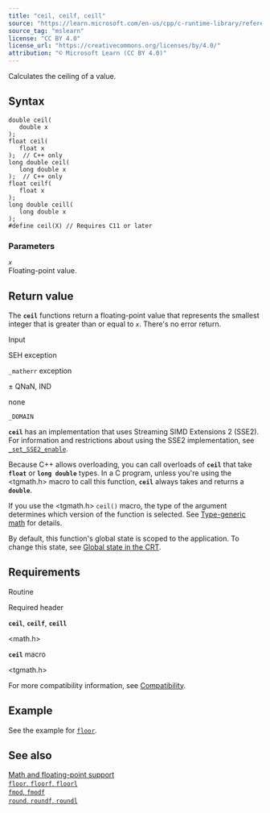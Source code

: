 ```yaml
---
title: "ceil, ceilf, ceill"
source: "https://learn.microsoft.com/en-us/cpp/c-runtime-library/reference/ceil-ceilf-ceill?view=msvc-170"
source_tag: "mslearn"
license: "CC BY 4.0"
license_url: "https://creativecommons.org/licenses/by/4.0/"
attribution: "© Microsoft Learn (CC BY 4.0)"
---
```

Calculates the ceiling of a value.

## Syntax

```
double ceil(
   double x
);
float ceil(
   float x
);  // C++ only
long double ceil(
   long double x
);  // C++ only
float ceilf(
   float x
);
long double ceill(
   long double x
);
#define ceil(X) // Requires C11 or later
```

### Parameters

_`x`_  
Floating-point value.

## Return value

The **`ceil`** functions return a floating-point value that represents the smallest integer that is greater than or equal to _`x`_. There's no error return.

Input

SEH exception

`_matherr` exception

± QNaN, IND

none

`_DOMAIN`

**`ceil`** has an implementation that uses Streaming SIMD Extensions 2 (SSE2). For information and restrictions about using the SSE2 implementation, see [`_set_SSE2_enable`](https://learn.microsoft.com/en-us/cpp/c-runtime-library/reference/set-sse2-enable?view=msvc-170).

Because C++ allows overloading, you can call overloads of **`ceil`** that take **`float`** or **`long double`** types. In a C program, unless you're using the <tgmath.h> macro to call this function, **`ceil`** always takes and returns a **`double`**.

If you use the <tgmath.h> `ceil()` macro, the type of the argument determines which version of the function is selected. See [Type-generic math](https://learn.microsoft.com/en-us/cpp/c-runtime-library/tgmath?view=msvc-170) for details.

By default, this function's global state is scoped to the application. To change this state, see [Global state in the CRT](https://learn.microsoft.com/en-us/cpp/c-runtime-library/global-state?view=msvc-170).

## Requirements

Routine

Required header

**`ceil`**, **`ceilf`**, **`ceill`**

<math.h>

**`ceil`** macro

<tgmath.h>

For more compatibility information, see [Compatibility](https://learn.microsoft.com/en-us/cpp/c-runtime-library/compatibility?view=msvc-170).

## Example

See the example for [`floor`](https://learn.microsoft.com/en-us/cpp/c-runtime-library/reference/floor-floorf-floorl?view=msvc-170).

## See also

[Math and floating-point support](https://learn.microsoft.com/en-us/cpp/c-runtime-library/floating-point-support?view=msvc-170)  
[`floor`, `floorf`, `floorl`](https://learn.microsoft.com/en-us/cpp/c-runtime-library/reference/floor-floorf-floorl?view=msvc-170)  
[`fmod`, `fmodf`](https://learn.microsoft.com/en-us/cpp/c-runtime-library/reference/fmod-fmodf?view=msvc-170)  
[`round`, `roundf`, `roundl`](https://learn.microsoft.com/en-us/cpp/c-runtime-library/reference/round-roundf-roundl?view=msvc-170)